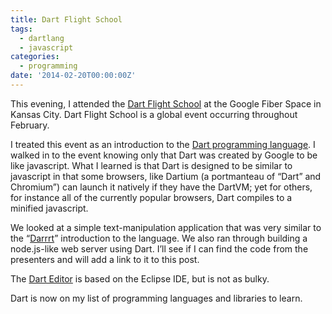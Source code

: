 ```yaml
---
title: Dart Flight School
tags:
  - dartlang
  - javascript
categories:
  - programming
date: '2014-02-20T00:00:00Z'
---
```


This evening, I attended the [Dart Flight School](https://www.dartlang.org/events/2014/flight-school/) at the Google Fiber Space in Kansas City. Dart Flight School is a global event occurring throughout February.

I treated this event as an introduction to the [Dart programming language](https://www.dartlang.org/). I walked in to the event knowing only that Dart was created by Google to be like javascript. What I learned is that Dart is designed to be similar to javascript in that some browsers, like Dartium (a portmanteau of “Dart” and Chromium”) can launch it natively if they have the DartVM; yet for others, for instance all of the currently popular browsers, Dart compiles to a minified javascript.

We looked at a simple text-manipulation application that was very similar to the “[Darrrt](https://www.dartlang.org/codelabs/darrrt/)” introduction to the language. We also ran through building a node.js-like web server using Dart. I’ll see if I can find the code from the presenters and will add a link to it to this post.

The [Dart Editor](https://www.dartlang.org/tools/editor/) is based on the Eclipse IDE, but is not as bulky.

Dart is now on my list of programming languages and libraries to learn.
